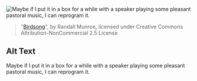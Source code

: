 ![Maybe if I put it in a box for a while with a speaker playing some pleasant pastoral music, I can reprogram it.](https://imgs.xkcd.com/comics/birdsong.png)
> "[Birdsong](https://xkcd.com/1635/)", by Randall Munroe, licensed under Creative Commons Attribution-NonCommercial 2.5 License

## Alt Text
Maybe if I put it in a box for a while with a speaker playing some pleasant pastoral music, I can reprogram it.

